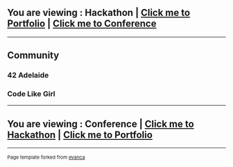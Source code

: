 ## You are viewing : Hackathon | [Click me to Portfolio](/index.md) | [Click me to Conference](/Conference.md)
---
## Community
### 42 Adelaide

### Code Like Girl
---
## You are viewing : Conference | [Click me to Hackathon](/Hackathon.md) | [Click me to Portfolio](/index.md) 


---
<p style="font-size:11px">Page template forked from <a href="https://github.com/evanca/quick-portfolio">evanca</a></p>
<!-- Remove above link if you don't want to attribute -->
